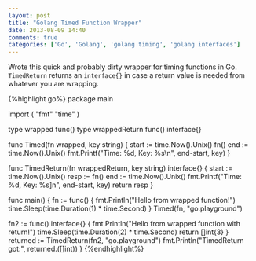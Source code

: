 ```yaml
---
layout: post
title: "Golang Timed Function Wrapper"
date: 2013-08-09 14:40
comments: true
categories: ['Go', 'Golang', 'golang timing', 'golang interfaces']
---
```


Wrote this quick and probably dirty wrapper for timing functions in Go.
`TimedReturn` returns an `interface{}` in case a return value is needed
from whatever you are wrapping.

<!--more-->
{%highlight go%}
package main

import (
  "fmt"
  "time"
)

type wrapped func()
type wrappedReturn func() interface{}

func Timed(fn wrapped, key string) {
  start := time.Now().Unix()
  fn()
  end := time.Now().Unix()
  fmt.Printf("Time: %d, Key: %s\n", end-start, key)
}

func TimedReturn(fn wrappedReturn, key string) interface{} {
  start := time.Now().Unix()
  resp := fn()
  end := time.Now().Unix()
  fmt.Printf("Time: %d, Key: %s]n", end-start, key)
  return resp
}

func main() {
  fn := func() {
    fmt.Println("Hello from wrapped function!")
    time.Sleep(time.Duration(1) * time.Second)
  }
  Timed(fn, "go.playground")

  fn2 := func() interface{} {
    fmt.Println("Hello from wrapped function with return!")
    time.Sleep(time.Duration(2) * time.Second)
    return []int{3}
  }
  returned := TimedReturn(fn2, "go.playground")
  fmt.Println("TimedReturn got:", returned.([]int))
}
{%endhighlight%}
